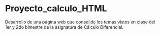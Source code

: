 # Proyecto_calculo_HTML
Desarrollo de una página web que consolide los temas vistos en clase del 1er y 2do bimestre de la asignatura de Cálculo Diferencial.
